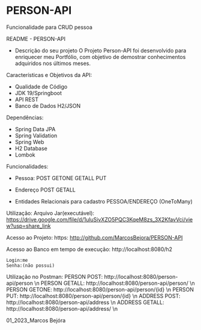 # PERSON-API
Funcionalidade para CRUD pessoa


README - PERSON-API

- Descrição do seu projeto
O Projeto Person-API foi desenvolvido para enriquecer meu Portfólio, com objetivo de demostrar conhecimentos adquiridos nos últimos meses.

Características e Objetivos da API:
- Qualidade de Código
- JDK 19/Springboot
- API REST
- Banco de Dados H2/JSON

Dependências:
- Spring Data JPA
- Spring Validation
- Spring Web
- H2 Database
- Lombok

Funcionalidades:
- Pessoa:
	POST
	GETONE
	GETALL
	PUT

- Endereço
	POST
	GETALL
	
- Entidades Relacionais para cadastro
	PESSOA/ENDEREÇO (OneToMany)

Utilização:
Arquivo Jar(executável): https://drive.google.com/file/d/1uluSivXZO5PQC3KqeM8zs_3X2KfavVci/view?usp=share_link

Acesso ao Projeto: https: http://github.com/MarcosBejora/PERSON-API

Acesso ao Banco em tempo de execução: http://localhost:8080/h2 

	Login:me
	Senha:(não possui)

Utilização no Postman:
	PERSON POST: http://localhost:8080/person-api/person \n
	PERSON GETALL: http://localhost:8080/person-api/person/ \n
	PERSON GETONE: http://localhost:8080/person-api/person/{id} \n
	PERSON PUT: http://localhost:8080/person-api/person/{id} \n
	ADDRESS POST: http://localhost:8080/person-api/address \n
	ADDRESS GETALL: http://localhost:8080/person-api/address/ \n

01_2023_Marcos Bejóra
